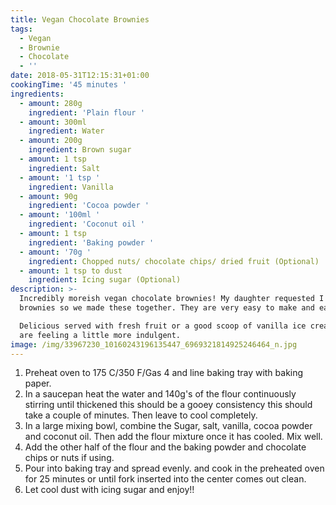 ```yaml
---
title: Vegan Chocolate Brownies
tags:
  - Vegan
  - Brownie
  - Chocolate
  - ''
date: 2018-05-31T12:15:31+01:00
cookingTime: '45 minutes '
ingredients:
  - amount: 280g
    ingredient: 'Plain flour '
  - amount: 300ml
    ingredient: Water
  - amount: 200g
    ingredient: Brown sugar
  - amount: 1 tsp
    ingredient: Salt
  - amount: '1 tsp '
    ingredient: Vanilla
  - amount: 90g
    ingredient: 'Cocoa powder '
  - amount: '100ml '
    ingredient: 'Coconut oil '
  - amount: 1 tsp
    ingredient: 'Baking powder '
  - amount: '70g '
    ingredient: Chopped nuts/ chocolate chips/ dried fruit (Optional)
  - amount: 1 tsp to dust
    ingredient: Icing sugar (Optional)
description: >-
  Incredibly moreish vegan chocolate brownies! My daughter requested I made her
  brownies so we made these together. They are very easy to make and eat!

  Delicious served with fresh fruit or a good scoop of vanilla ice cream if you
  are feeling a little more indulgent.
image: /img/33967230_10160243196135447_6969321814925246464_n.jpg
---
```

1. Preheat oven to 175 C/350 F/Gas 4 and line baking tray with baking paper.
2. In a saucepan heat the water and 140g's of the flour continuously stirring until thickened this should be a gooey consistency this should take a couple of minutes. Then leave to cool completely. 
3. In a large mixing bowl, combine the Sugar, salt, vanilla, cocoa powder and coconut oil. Then add the flour mixture once it has cooled. Mix well. 
4. Add the other half of the flour and the baking powder and chocolate chips or nuts if using. 
5. Pour into baking tray and spread evenly. and cook in the preheated oven for 25 minutes or until fork inserted into the center comes out clean. 
6. Let cool dust with icing sugar and enjoy!!
